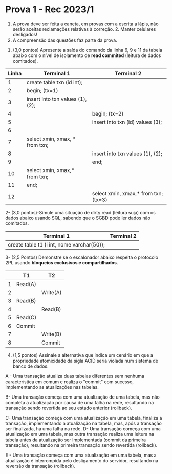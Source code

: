 # Prova 1 - Rec 2023/1  

1. A prova deve ser feita a caneta, em provas com a escrita a lápis, não serão aceitas reclamações relativas à correção. 2. Manter celulares desligados!
2. A compreensão das questões faz parte da prova.

1) (3,0 pontos) Apresente a saída do comando da linha 6, 9 e 11 da tabela abaixo com o nível de isolamento de **read commited** (leitura de dados comitados).

| Linha | Terminal 1                       | Terminal 2                            |
| ----- | -------------------------------- | ------------------------------------- |
| 1     | create table txn (id int);       |
| 2     | begin; (tx=1)                    |
| 3     | insert into txn values (1), (2); |
| 4     |                                  | begin; (tx=2)                         |
| 5     |                                  | insert into txn (id) values (3);      |
| 6     |                                  |                                       |
| 7     | select xmin, xmax, \* from txn;  |                                       |
| 8     |                                  | insert into txn values (1), (2);      |
| 9     |                                  | end;                                  |
| 10    | select xmin, xmax,\* from txn;   |
| 11    | end;                             |                                       |
| 12    |                                  | select xmin, xmax,\* from txn; (tx=3) |

2- (3,0 pontos)-Simule uma situação de dirty read (leitura suja) com os dados abaixo usando SQL, sabendo que o SGBD pode ler dados não comitados.

| Terminal 1                                 | Terminal 2 |
| ------------------------------------------ | ---------- |
| create table t1 (i int, nome varchar(50)); |            |

3- (2,5 Pontos) Demonstre se o escalonador abaixo respeita o protocolo 2PL usando **bloqueios exclusivos e compartilhados**.

|     | T1      | T2       |
| --- | ------- | -------- |
| 1   | Read(A) |
| 2   |         | Write(A) |
| 3   | Read(B) |          |
| 4   |         | Read(B)  |
| 5   | Read(C) |          |
| 6   | Commit  |          |
| 7   |         | Write(B) |
| 8   |         | Commit   |

4. (1,5 pontos) Assinale a alternativa que indica um cenário em que a propriedade atomicidade da sigla ACID seria violada num sistema de banco de dados.

A - Uma transação atualiza duas tabelas diferentes sem nenhuma característica em comum e realiza o "commit" com sucesso, implementando as atualizações nas tabelas.

B- Uma transação começa com uma atualização de uma tabela, mas não completa a atualização por causa de uma falha na rede, resultando na transação sendo revertida ao seu estado anterior (rollback).

C- Uma transação começa com uma atualização em uma tabela, finaliza a transação, implementando a atualização na tabela, mas, após a transação ser finalizada, há uma falha na rede.
D- Uma transação começa com uma atualização em uma tabela, mas outra transação realiza uma leitura na tabela antes da atualização ser Implementada (commit da primeira transação), resultando na primeira transação sendo revertida (rollback).

E - Uma transação começa com uma atualização em uma tabela, mas a atualização é interrompida pelo desligamento do servidor, resultando na reversão da transação (rollback).
